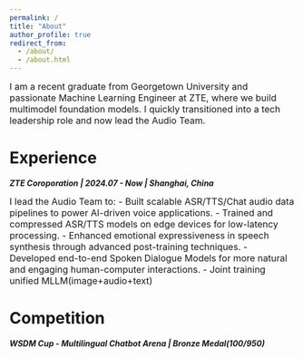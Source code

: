 ```yaml
---
permalink: /
title: "About"
author_profile: true
redirect_from: 
  - /about/
  - /about.html
---
```


<span style="font-size: 16px;">I am a recent graduate from Georgetown University and passionate Machine Learning Engineer at ZTE, where we build multimodel foundation models.
I quickly transitioned into a tech leadership role and now lead the Audio Team.<span>

Experience
======
***ZTE Coroporation | 2024.07 - Now | Shanghai, China***

<span style="font-size: 16px;">
I lead the Audio Team to:
 - Built scalable ASR/TTS/Chat audio data pipelines to power AI-driven voice applications.
 - Trained and compressed ASR/TTS models on edge devices for low-latency processing.
 - Enhanced emotional expressiveness in speech synthesis through advanced post-training techniques.
 - Developed end-to-end Spoken Dialogue Models for more natural and engaging human-computer interactions.
 - Joint training unified MLLM(image+audio+text)
</span>

Competition
======
***WSDM Cup - Multilingual Chatbot Arena | Bronze Medal(100/950)***
